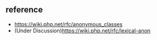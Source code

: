 ## reference
- https://wiki.php.net/rfc/anonymous_classes
- (Under Discussion)https://wiki.php.net/rfc/lexical-anon